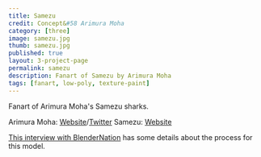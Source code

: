 ```yaml
---
title: Samezu
credit: Concept&#58 Arimura Moha
category: [three]
image: samezu.jpg
thumb: samezu.jpg
published: true
layout: 3-project-page
permalink: samezu
description: Fanart of Samezu by Arimura Moha
tags: [fanart, low-poly, texture-paint]
---
```

Fanart of Arimura Moha's Samezu sharks. 

Arimura Moha: [Website](http://www.arimuramoha.com/)/[Twitter](https://twitter.com/mohamedo62)
Samezu: [Website](http://same-z.jp/)

[This interview with BlenderNation](http://www.blendernation.com/2016/10/03/artist-interview-crista-alejandre/) has some details about the process for this model. 